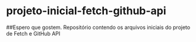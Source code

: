 # projeto-inicial-fetch-github-api

##Espero que gostem.
Repositório contendo os arquivos iniciais do projeto de Fetch e GitHub API

